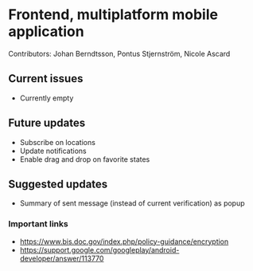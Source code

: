 # Frontend, multiplatform mobile application
Contributors: 
Johan Berndtsson, Pontus Stjernström, Nicole Ascard

## Current issues
* Currently empty

## Future updates
* Subscribe on locations
* Update notifications
* Enable drag and drop on favorite states

## Suggested updates
* Summary of sent message (instead of current verification) as popup

### Important links
* https://www.bis.doc.gov/index.php/policy-guidance/encryption
* https://support.google.com/googleplay/android-developer/answer/113770